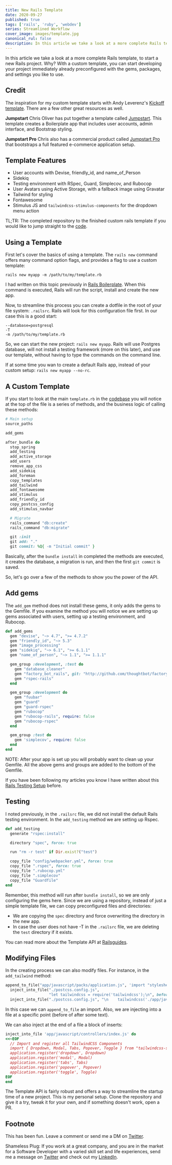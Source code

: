 ```yaml
---
title: New Rails Template
date: 2020-09-27
published: true
tags: ['rails', 'ruby', 'webdev']
series: Streamlined Workflow
cover_image: images/template.jpg
canonical_rul: false
description: In this article we take a look at a more complete Rails template, to start a new Rails project. Why? With a custom template, you can start developing your project immediately already preconfigured with the gems, packages, and settings you like to use.
---
```


In this article we take a look at a more complete Rails template, to start a new Rails project. Why? With a custom template, you can start developing your project immediately already preconfigured with the gems, packages, and settings you like to use.

## Credit
The inspiration for my custom template starts with Andy Leverenz's [Kickoff template](https://github.com/justalever/kickoff_tailwind). There are a few other great resources as well.

**Jumpstart** Chris Oliver has put together a template called [Jumpstart](https://github.com/excid3/jumpstart). This template creates a Boilerplate app that includes user accounts, admin interface, and Bootstrap styling.

**Jumpstart Pro** Chris also has a commercial product called [Jumpstart Pro](https://jumpstartrails.com/) that bootstraps a full featured e-commerce application setup.

## Template Features

- User accounts with Devise, friendly_id, and name_of_Person
- Sidekiq
- Testing environment with RSpec, Guard, Simplecov, and Rubocop
- User Avatars using Active Storage, with a fallback image using Gravatar
- Tailwind for styling
- Fontawesome
- Stimulus JS and `tailwindcss-stimulus-components` for the dropdown menu action

TL;TR:  The completed repository to the finished custom rails template if you would like to jump straight to the [code](https://github.com/eclectic-coding/eclectic_template).

## Using a Template
First let's cover the basics of using a template. The `rails new` command offers many command option flags, and provides a flag to use a custom template:
```
rails new myapp -m /path/to/my/template.rb

```
I had written on this topic previously in [Rails Boilerplate](/rails-boilerplate)<!-- @IGNORE PREVIOUS: link -->. When this command is executed, Rails will run the script, install and create the new app.

Now, to streamline this process you can create a dotfile in the root of your file system: `.railsrc`. Rails will look for this configuration file first. In our case this is a good start:
```
--database=postgresql
-T
-m /path/to/my/template.rb
```
So, we can start the new project: `rails new myapp`. Rails will use Postgres database, will not install a testing framework (more on this later), and use our template, without having to type the commands on the command line.

If at some time you wan to create a default Rails app, instead of your custom setup: `rails new myapp --no-rc`.

## A Custom Template
If you start to look at the main `template.rb` in the [codebase](https://github.com/eclectic-coding/eclectic_template/blob/main/template.rb) you will notice at the top of the file is a series of methods, and the business logic of calling these methods:
```ruby
# Main setup
source_paths

add_gems

after_bundle do
  stop_spring
  add_testing
  add_active_storage
  add_users
  remove_app_css
  add_sidekiq
  add_foreman
  copy_templates
  add_tailwind
  add_fontawesome
  add_stimulus
  add_friendly_id
  copy_postcss_config
  add_stimulus_navbar

  # Migrate
  rails_command "db:create"
  rails_command "db:migrate"

  git :init
  git add: "."
  git commit: %Q{ -m "Initial commit" }
```
Basically, after the `bundle install` in completed the methods are executed, it creates the database, a migration is run, and then the first `git commit` is saved.

So, let's go over a few of the methods to show you the power of the API.

## Add gems
The `add_gem` method does not install these gems, it only adds the gems to the Gemfile. If you examine the method you will notice we are setting up gems associated with users, setting up a testing environment, and Rubocop.
```ruby
def add_gems
  gem "devise", "~> 4.7", ">= 4.7.2"
  gem "friendly_id", "~> 5.3"
  gem "image_processing"
  gem "sidekiq", "~> 6.1", ">= 6.1.1"
  gem "name_of_person", "~> 1.1", ">= 1.1.1"

  gem_group :development, :test do
    gem "database_cleaner"
    gem "factory_bot_rails", git: "http://github.com/thoughtbot/factory_bot_rails"
    gem "rspec-rails"
  end

  gem_group :development do
    gem "fuubar"
    gem "guard"
    gem "guard-rspec"
    gem "rubocop"
    gem "rubocop-rails", require: false
    gem "rubocop-rspec"
  end

  gem_group :test do
    gem 'simplecov', require: false
  end
end
```
NOTE: After your app is set up you will probably want to clean up your Gemfile. All the above gems and groups are added to the bottom of the Gemfile.

If you have been following my articles you know I have written about this [Rails Testing Setup](/rails-testing-setup)<!-- @IGNORE PREVIOUS: link --> before.

## Testing
I noted previously, in the `.railsrc` file, we did not install the default Rails testing environment. In the `add_testing` method we are setting up Rspec.
```ruby
def add_testing
  generate "rspec:install"

  directory "spec", force: true

  run "rm -r test" if Dir.exist?("test")

  copy_file "config/webpacker.yml", force: true
  copy_file ".rspec", force: true
  copy_file ".rubocop.yml"
  copy_file ".simplecov"
  copy_file "Guardfile"
end
```
Remember, this method will run after `bundle install`, so we are only configuring the gems here. Since we are using a repository, instead of just a simple template file, we can copy preconfigured files and directories:
- We are copying the `spec` directory and force overwriting the directory in the new app.
- In case the user does not have -T in the `.railsrc` file, we are deleting the `test` directory if it exists.

You can read more about the Template API at [Railsguides](https://guides.rubyonrails.org/rails_application_templates.html).

## Modifying Files
In the creating process we can also modify files. For instance, in the `add_tailwind` method:
```ruby
append_to_file("app/javascript/packs/application.js", 'import "stylesheets/application"' + "\n")
  inject_into_file("./postcss.config.js",
                   "let tailwindcss = require('tailwindcss');\n", before: "module.exports")
  inject_into_file("./postcss.config.js", "\n    tailwindcss('./app/javascript/stylesheets/tailwind.config.js'),", after: "plugins: [")

```
In this case we can `append_to_file` an import. Also, we are injecting into a file at a specific point (before of after some text).

We can also inject at the end of a file a block of inserts:
```ruby
inject_into_file 'app/javascript/controllers/index.js' do
<<~EOF
  // Import and register all TailwindCSS Components
  import { Dropdown, Modal, Tabs, Popover, Toggle } from "tailwindcss-stimulus-components"
  application.register('dropdown', Dropdown)
  application.register('modal', Modal)
  application.register('tabs', Tabs)
  application.register('popover', Popover)
  application.register('toggle', Toggle)
EOF
end
```

The Template API is fairly robust and offers a way to streamline the startup time of a new project. This is my personal setup. Clone the repository and give it a try, tweak it for your own, and if something doesn't work, open a PR.

## Footnote
This has been fun. Leave a comment or send me a DM on [Twitter](http://twitter.com/EclecticCoding).

Shameless Plug: If you work at a great company, and you are in the market for a Software Developer with a varied skill set and life experiences, send me a message on [Twitter](http://twitter.com/EclecticCoding) and check out my [LinkedIn](http://www.linkedin.com/in/dev-chuck-smith).
